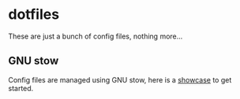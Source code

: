 # dotfiles

These are just a bunch of config files, nothing more...

## GNU stow

Config files are managed using GNU stow, here is a [showcase](https://www.youtube.com/watch?v=90xMTKml9O0) to get started.

